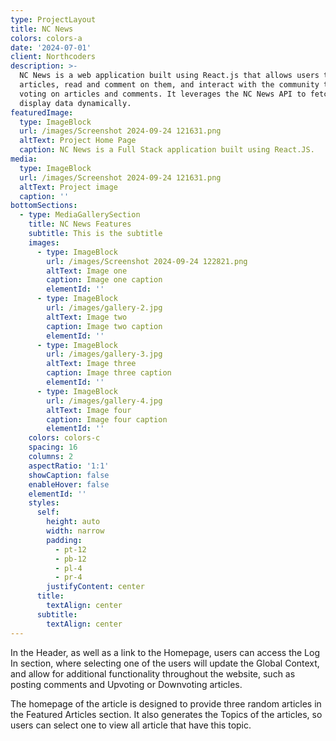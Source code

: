 ```yaml
---
type: ProjectLayout
title: NC News
colors: colors-a
date: '2024-07-01'
client: Northcoders
description: >-
  NC News is a web application built using React.js that allows users to browse
  articles, read and comment on them, and interact with the community through
  voting on articles and comments. It leverages the NC News API to fetch and
  display data dynamically.
featuredImage:
  type: ImageBlock
  url: /images/Screenshot 2024-09-24 121631.png
  altText: Project Home Page
  caption: NC News is a Full Stack application built using React.JS.
media:
  type: ImageBlock
  url: /images/Screenshot 2024-09-24 121631.png
  altText: Project image
  caption: ''
bottomSections:
  - type: MediaGallerySection
    title: NC News Features
    subtitle: This is the subtitle
    images:
      - type: ImageBlock
        url: /images/Screenshot 2024-09-24 122821.png
        altText: Image one
        caption: Image one caption
        elementId: ''
      - type: ImageBlock
        url: /images/gallery-2.jpg
        altText: Image two
        caption: Image two caption
        elementId: ''
      - type: ImageBlock
        url: /images/gallery-3.jpg
        altText: Image three
        caption: Image three caption
        elementId: ''
      - type: ImageBlock
        url: /images/gallery-4.jpg
        altText: Image four
        caption: Image four caption
        elementId: ''
    colors: colors-c
    spacing: 16
    columns: 2
    aspectRatio: '1:1'
    showCaption: false
    enableHover: false
    elementId: ''
    styles:
      self:
        height: auto
        width: narrow
        padding:
          - pt-12
          - pb-12
          - pl-4
          - pr-4
        justifyContent: center
      title:
        textAlign: center
      subtitle:
        textAlign: center
---
```

In the Header, as well as a link to the Homepage, users can access the Log In section, where selecting one of the users will update the Global Context, and allow for additional functionality throughout the website, such as posting comments and Upvoting or Downvoting articles.

The homepage of the article is designed to provide three random articles in the Featured Articles section. It also generates the Topics of the articles, so users can select one to view all article that have this topic.

